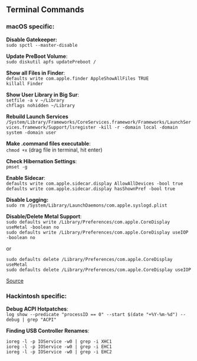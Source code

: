 ## Terminal Commands

### macOS specific:

**Disable Gatekeeper:**</br>
`sudo spctl --master-disable`

**Update PreBoot Volume**:</br>
`sudo diskutil apfs updatePreboot /`

**Show all Files in Finder**:</br>
`defaults write com.apple.finder AppleShowAllFiles TRUE`</br>
`killall Finder`

**Show User Library in Big Sur**:</br>
`setfile -a v ~/Library`</br>
`chflags nohidden ~/Library`

**Rebuild Launch Services**
`/System/Library/Frameworks/CoreServices.framework/Frameworks/LaunchServices.framework/Support/lsregister -kill -r -domain local -domain system -domain user`

**Make .command files executable**:</br>
`chmod +x` (drag file in terminal, hit enter)

**Check Hibernation Settings**:</br>
`pmset -g`

**Enable Sidecar**:</br>
`defaults write com.apple.sidecar.display AllowAllDevices -bool true`</br>
`defaults write com.apple.sidecar.display hasShownPref -bool true`

**Disable Logging:**</br>
`sudo rm /System/Library/LaunchDaemons/com.apple.syslogd.plist`

**Disable/Delete Metal Support**:</br>
`sudo defaults write /Library/Preferences/com.apple.CoreDisplay useMetal -boolean no`</br>
`sudo defaults write /Library/Preferences/com.apple.CoreDisplay useIOP -boolean no`

or

`sudo defaults delete /Library/Preferences/com.apple.CoreDisplay useMetal`</br>
`sudo defaults delete /Library/Preferences/com.apple.CoreDisplay useIOP`

[Source](https://github.com/lvs1974/NvidiaGraphicsFixup/releases)

### Hackintosh specific:

**Debug ACPI Hotpatches**:</br>
`log show --predicate "processID == 0" --start $(date "+%Y-%m-%d") --debug | grep "ACPI"`

**Finding USB Controller Renames**:</br>

`ioreg -l -p IOService -w0 | grep -i XHC1`</br>
`ioreg -l -p IOService -w0 | grep -i EHC1`</br>
`ioreg -l -p IOService -w0 | grep -i EHC2`
